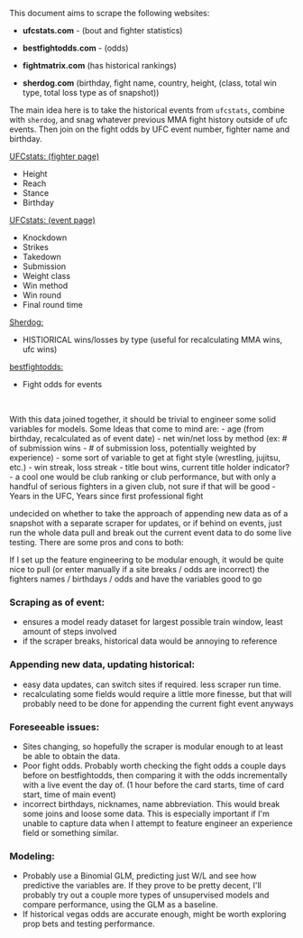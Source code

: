 This document aims to scrape the following websites:

-   <b>ufcstats.com</b> - (bout and fighter statistics)

-   <b>bestfightodds.com</b> - (odds)

-   <b>fightmatrix.com</b> (has historical rankings)

-   <b>sherdog.com</b> (birthday, fight name, country, height, (class,
    total win type, total loss type as of snapshot))

The main idea here is to take the historical events from `ufcstats`,
combine with `sherdog`, and snag whatever previous MMA fight history
outside of ufc events. Then join on the fight odds by UFC event number,
fighter name and birthday.

<u>UFCstats: (fighter page)</u> 
- Height 
- Reach 
- Stance 
- Birthday

<u>UFCstats: (event page)</u> 
- Knockdown 
- Strikes 
- Takedown 
- Submission 
- Weight class 
- Win method 
- Win round 
- Final round time

<u>Sherdog:</u> 
- HISTIORICAL wins/losses by type (useful for
recalculating MMA wins, ufc wins)

<u>bestfightodds:</u> 
- Fight odds for events

<br>

With this data joined together, it should be trivial to engineer some
solid variables for models. Some Ideas that come to mind are: - age
(from birthday, recalculated as of event date) - net win/net loss by
method (ex: \# of submission wins - \# of submission loss, potentially
weighted by experience) - some sort of variable to get at fight style
(wrestling, jujitsu, etc.) - win streak, loss streak - title bout wins,
current title holder indicator? - a cool one would be club ranking or
club performance, but with only a handful of serious fighters in a given
club, not sure if that will be good - Years in the UFC, Years since
first professional fight

undecided on whether to take the approach of appending new data as of a
snapshot with a separate scraper for updates, or if behind on events,
just run the whole data pull and break out the current event data to do
some live testing. There are some pros and cons to both:

If I set up the feature engineering to be modular enough, it would be
quite nice to pull (or enter manually if a site breaks / odds are
incorrect) the fighters names / birthdays / odds and have the variables
good to go

### Scraping as of event:

-   ensures a model ready dataset for largest possible train window,
    least amount of steps involved
-   if the scraper breaks, historical data would be annoying to
    reference

### Appending new data, updating historical:

-   easy data updates, can switch sites if required. less scraper run
    time.
-   recalculating some fields would require a little more finesse, but
    that will probably need to be done for appending the current fight
    event anyways

### Foreseeable issues:

-   Sites changing, so hopefully the scraper is modular enough to at
    least be able to obtain the data.
-   Poor fight odds. Probably worth checking the fight odds a couple
    days before on bestfightodds, then comparing it with the odds
    incrementally with a live event the day of. (1 hour before the card
    starts, time of card start, time of main event)
-   incorrect birthdays, nicknames, name abbreviation. This would break
    some joins and loose some data. This is especially important if I'm
    unable to capture data when I attempt to feature engineer an
    experience field or something similar.

### Modeling:

-   Probably use a Binomial GLM, predicting just W/L and see how
    predictive the variables are. If they prove to be pretty decent,
    I'll probably try out a couple more types of unsupervised models and
    compare performance, using the GLM as a baseline.
-   If historical vegas odds are accurate enough, might be worth
    exploring prop bets and testing performance.
